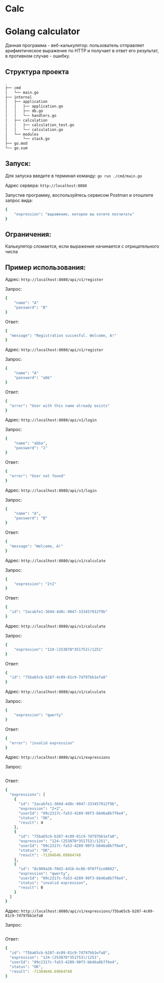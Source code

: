 # Calc
# Golang calculator

Данная программа - веб-калькулятор: пользователь отправляет арифметическое выражение по HTTP и получает в ответ его результат, в противном случае - ошибку.

## Структура проекта
```bash
.
├── cmd
│   └── main.go
├── internal
│   ├── application
│   │   ├── application.go
│   │   ├── db.go
│   │   └── handlers.go
│   ├── calculation
│   │   ├── calculation_test.go
│   │   └── calculation.go
│   └── modules
│       └── stack.go
├── go.mod
└── go.sum
```


## Запуск:
Для запуска введите в терминал команду: ```go run ./cmd/main.go```

Адрес сервера: ```http://localhost:8080```

Запустив программу, воспользуйтесь сервисом Postman и отошлите запрос вида:
```bash
{
    "expression": "выражение, которое вы хотите посчитать"
}
```

## Ограничения:
Калькулятор сломается, если выражение начинается с отрицательного числа


## Пример использования:
Адрес: ```http://localhost:8080/api/v1/register```

Запрос:
```bash
{
    "name": "A"
    "password": "B"
}
```
Ответ:
```bash
{
  "message": "Registration succesful. Welcome, A!"
}
```


Адрес: ```http://localhost:8080/api/v1/register```

Запрос:
```bash
{
    "name": "A"
    "password": "abb"
}
```
Ответ:
```bash
{
  "error": "User with this name already exists"
}
```


Адрес: ```http://localhost:8080/api/v1/login```

Запрос:
```bash
{ 
    "name": "abba",
    "password": "1"
}
```
Ответ:
```bash
{
  "error": "User not found"
}
```


Адрес: ```http://localhost:8080/api/v1/login```

Запрос:
```bash
{ 
    "name": "A",
    "password": "B"
}
```
Ответ:
```bash
{
  "message": "Welcome, A!"
}
```


Адрес: ```http://localhost:8080/api/v1/calculate```

Запрос:
```bash
{
    "expression": "2+2"
}
```
Ответ:
```bash
{
  "id": "2acabfe1-369d-4d8c-9047-333457912f9b"
}
```


Адрес: ```http://localhost:8080/api/v1/calculate```

Запрос:
```bash
{
    "expression": "124-(253878*351753)/1251"
}
```
Ответ:
```bash
{
  "id": "75ba65cb-b287-4c09-81c9-7d797bb1efa8"
}
```

Адрес: ```http://localhost:8080/api/v1/calculate```

Запрос:
```bash
{
    "expression": "qwerty"
}
```
Ответ:
```bash
{
  "error": "invalid expression"
}
```


Адрес: ```http://localhost:8080/api/v1/expressions```

Запрос:
```bash

```
Ответ:
```bash
{
  "expressions": [
    {
      "id": "2acabfe1-369d-4d8c-9047-333457912f9b",
      "expression": "2+2",
      "userId": "09c2317c-fa53-4289-90f3-b646a8b7f6e4",
      "status": "OK",
      "result": 4
    },
    {
      "id": "75ba65cb-b287-4c09-81c9-7d797bb1efa8",
      "expression": "124-(253878*351753)/1251",
      "userId": "09c2317c-fa53-4289-90f3-b646a8b7f6e4",
      "status": "OK",
      "result": -71384646.69064748
    },
    {
      "id": "8c989a26-f0d3-4d1b-bc8b-9f8ff1ce8082",
      "expression": "qwerty",
      "userId": "09c2317c-fa53-4289-90f3-b646a8b7f6e4",
      "status": "invalid expression",
      "result": 0
    }
  ]
}
```


Адрес: ```http://localhost:8080/api/v1/expressions/75ba65cb-b287-4c09-81c9-7d797bb1efa8```

Запрос:
```bash

```
Ответ:
```bash
{
  "id": "75ba65cb-b287-4c09-81c9-7d797bb1efa8",
  "expression": "124-(253878*351753)/1251",
  "userId": "09c2317c-fa53-4289-90f3-b646a8b7f6e4",
  "status": "OK",
  "result": -71384646.69064748
}
```